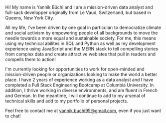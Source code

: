 Hi! My name is Yannik Büchi and I am a mission-driven data analyst and full-sack developper originally from Le Vaud, Switzerland, but based in Queens, New York City.

All my life, I've been driven by one goal in particular: to democratize climate and social activism by empowering people of all backgrounds to move the needle towards a more equal and sustainable society. For me, this means using my technical abilites in SQL and Python as well as my development experience using JavaScript and the MERN stack to tell compelling stories from complex data and create attractive webistes that pull in readers and compells them to action!

I'm currently looking for opportunities to work for open-minded and mission-driven people or organizations looking to make the world a better place. I have 2 years of experience working as a data analyst and I have completed a Full Stack Engineering Bootcamp at Columbia University. In addition, I thrive working in diverse environments, and am fluent in French and German. In the meantime, I will continue to add to my arsenal of technical skills and add to my portfolio of personal projects. 

Feel free to contact me at yannik.buchi95@gmail.com, even if you just want to chat!

<!---
ybuchi/ybuchi is a ✨ special ✨ repository because its `README.md` (this file) appears on your GitHub profile.
You can click the Preview link to take a look at your changes.
--->
